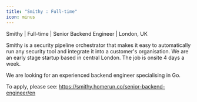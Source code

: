 ```yaml
---
title: "Smithy : Full-time"
icon: minus
---
```

Smithy | Full-time | Senior Backend Engineer | London, UK

Smithy is a security pipeline orchestrator that makes it easy to automatically run any security tool and integrate it into a customer&#x27;s organisation. We are an early stage startup based in central London. The job is onsite 4 days a week.

We are looking for an experienced backend engineer specialising in Go.

To apply, please see: <a href="https:&#x2F;&#x2F;smithy.homerun.co&#x2F;senior-backend-engineer&#x2F;en" rel="nofollow">https:&#x2F;&#x2F;smithy.homerun.co&#x2F;senior-backend-engineer&#x2F;en</a>
